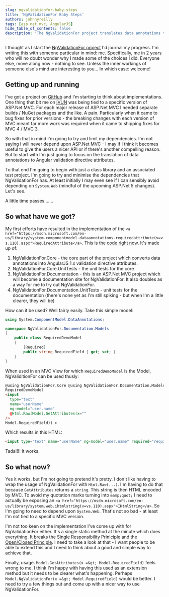```yaml
---
slug: ngvalidationfor-baby-steps
title: 'NgValidationFor Baby Steps'
authors: johnnyreilly
tags: [asp.net mvc, AngularJS]
hide_table_of_contents: false
description: 'The NgValidationFor project translates data annotations to Angular validation directive attributes while minimising dependencies.'
---
```


I thought as I start the [NgValidationFor project](../2015-04-24-tonight-ill-start-open-source-project/index.md) I'd journal my progress. I'm writing this with someone particular in mind: me. Specifically, me in 2 years who will no doubt wonder why I made some of the choices I did. Everyone else, move along now - nothing to see. Unless the inner workings of someone else's mind are interesting to you... In which case: welcome!

<!--truncate-->

## Getting up and running

I've got a project on [GitHub](https://github.com/johnnyreilly/NgValidationFor) and I'm starting to think about implementations. One thing that bit me on [jVUN](http://johnnyreilly.github.io/jQuery.Validation.Unobtrusive.Native/) was being tied to a specific version of ASP.Net MVC. For each major release of ASP.Net MVC I needed separate builds / NuGet packages and the like. A pain. Particularly when it came to bug fixes for prior versions - the breaking changes with each version of MVC meant far more work was required when it came to shipping fixes for MVC 4 / MVC 3.

So with that in mind I'm going to try and limit my dependencies. I'm not saying I will never depend upon ASP.Net MVC - I may if I think it becomes useful to give the users a nicer API or if there's another compelling reason. But to start with I'm just going to focus on the translation of data annotations to Angular validation directive attributes.

To that end I'm going to begin with just a class library and an associated test project. I'm going to try and minimise the dependencies that NgValidationFor has. At least initially I may even see if I can sensibly avoid depending on `System.Web` (mindful of the upcoming ASP.Net 5 changes). Let's see.

A little time passes.......

## So what have we got?

My first efforts have resulted in the implementation of the `<a href="https://msdn.microsoft.com/en-us/library/system.componentmodel.dataannotations.requiredattribute(v=vs.110).aspx">RequiredAttribute</a>`. This is the [code right now](https://github.com/johnnyreilly/NgValidationFor/tree/6cf862a7638d3ed933cd0e075a1807b1414847da). It's made up of:

1. NgValidationFor.Core - the core part of the project which converts data annotations into AngularJS 1.x validation directive attributes.
2. NgValidationFor.Core.UnitTests - the unit tests for the core
3. NgValidationFor.Documentation - this is an ASP.Net MVC project which will become a documentation site for NgValidationFor. It also doubles as a way for me to try out NgValidationFor.
4. NgValidationFor.Documentation.UnitTests - unit tests for the documentation (there's none yet as I'm still spiking - but when I'm a little clearer, they will be)

How can it be used? Well fairly easily. Take this simple model:

```cs
using System.ComponentModel.DataAnnotations;

namespace NgValidationFor.Documentation.Models
{
    public class RequiredDemoModel
    {
        [Required]
        public string RequiredField { get; set; }
    }
}
```

When used in an MVC View for which `RequiredDemoModel` is the Model, NgValiditionFor can be used thusly:

```html
@using NgValidationFor.Core @using NgValidationFor.Documentation.Models @model
RequiredDemoModel
<input
  type="text"
  name="userName"
  ng-model="user.name"
  @Html.Raw(Model.GetAttributes(x=""
/>
Model.RequiredField)) >
```

Which results in this HTML:

```html
<input type="text" name="userName" ng-model="user.name" required="required" />
```

Tada!!!! It works.

## So what now?

Yes it works, but I'm not going to pretend it's pretty. I don't like having to wrap the usage of NgValidationFor with `Html.Raw(...)`. I'm having to do that because `GetAttributes` returns a `string`. This string is then HTML encoded by MVC. To avoid my quotation marks turning into `&amp;quot;` I need to actually be exposing an `<a href="https://msdn.microsoft.com/en-us/library/system.web.ihtmlstring(v=vs.110).aspx">IHtmlString</a>`. So I'm going to need to depend upon `System.Web`. That's not so bad - at least I'm not tied to a specific MVC version.

I'm not too keen on the implementation I've come up with for NgValidationFor either. It's a single static method at the minute which does everything. It breaks the [Single Responsibility Priniciple](https://en.wikipedia.org/wiki/Single_responsibility_principle) and the [Open/Closed Principle](https://en.wikipedia.org/wiki/Open/closed_principle). I need to take a look at that - I want people to be able to extend this and I need to think about a good and simple way to achieve that.

Finally, usage. `Model.GetAttributes(x =&gt; Model.RequiredField)` feels wrong to me. I think I'm happy with having this used as an extension method but it needs to be clearer what's happening. Perhaps `Model.NgValidationFor(x =&gt; Model.RequiredField)` would be better. I need to try a few things out and come up with a nicer way to use NgValidationFor.
